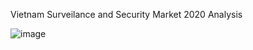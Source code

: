 Vietnam Surveilance and Security Market 2020 Analysis

![image](https://github.com/user-attachments/assets/cd72fc0c-dd95-40a6-9774-3cb15272f146)
